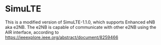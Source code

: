 # SimuLTE

This is a modified version of SimuLTE-1.1.0, which supports Enhanced eNB aka e2NB.
The e2NB is capable of communicate with other e2NB using the AIR interface, according to https://ieeexplore.ieee.org/abstract/document/8259466
